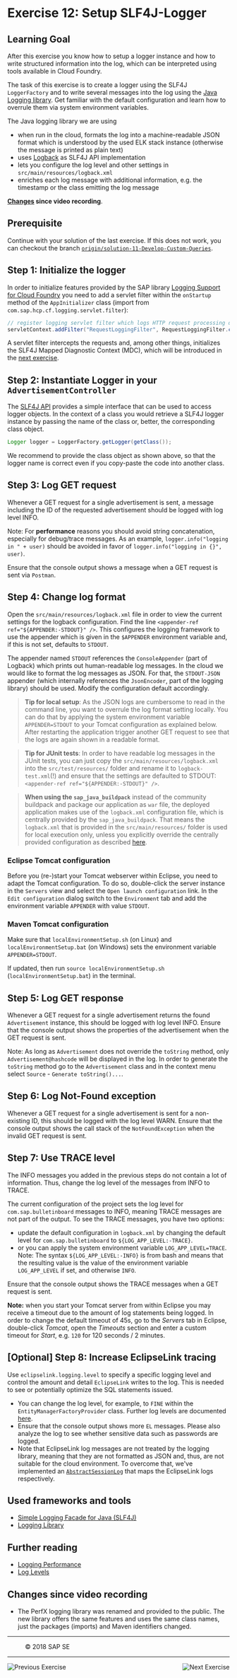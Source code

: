 Exercise 12: Setup SLF4J-Logger
===============================

## Learning Goal
After this exercise you know how to setup a logger instance and how to write structured information into the log, which can be interpreted using tools available in Cloud Foundry. 

The task of this exercise is to create a logger using the SLF4J `LoggerFactory` and to write several messages into the log using the [Java Logging library](https://github.com/SAP/cf-java-logging-support). Get familiar with the default configuration and learn how to overrule them via system environment variables. 

The Java logging library we are using
- when run in the cloud, formats the log into a machine-readable JSON format which is understood by the used ELK stack instance (otherwise the message is printed as plain text)
- uses [Logback](http://logback.qos.ch/) as SLF4J API implementation
- lets you configure the log level and other settings in `src/main/resources/logback.xml`
- enriches each log message with additional information, e.g. the timestamp or the class emitting the log message
 
**[Changes](#changes-since-video-recording) since video recording**.

## Prerequisite
Continue with your solution of the last exercise. If this does not work, you can checkout the branch [`origin/solution-11-Develop-Custom-Queries`](https://github.com/ccjavadev/cc-bulletinboard-ads-spring-webmvc/tree/solution-11-Develop-Custom-Queries).

## Step 1: Initialize the logger
In order to initialize features provided by the SAP library [Logging Support for Cloud Foundry](https://github.com/SAP/cf-java-logging-support) you need to add a servlet filter within the `onStartup` method of the `AppInitializer` class (import from `com.sap.hcp.cf.logging.servlet.filter`):

```java
// register logging servlet filter which logs HTTP request processing details
servletContext.addFilter("RequestLoggingFilter", RequestLoggingFilter.class).addMappingForUrlPatterns(null, false, "/*");
```

A servlet filter intercepts the requests and, among other things, initializes the SLF4J Mapped Diagnostic Context (MDC), which will be introduced in the [next exercise](/LoggingTracing/Exercise_13_Use_SLF4J_Features.md).

## Step 2: Instantiate Logger in your `AdvertisementController` 
The [SLF4J API](http://www.slf4j.org) provides a simple interface that can be used to access logger objects.
In the context of a class you would retrieve a SLF4J logger instance by passing the name of the class or, better, the corresponding class object. 

```java
Logger logger = LoggerFactory.getLogger(getClass());
```

We recommend to provide the class object as shown above, so that the logger name is correct even if you copy-paste the code into another class.

## Step 3: Log GET request
Whenever a GET request for a single advertisement is sent, a message including the ID of the requested advertisement should be logged with log level INFO.

Note: For **performance** reasons you should avoid string concatenation, especially for debug/trace messages.
As an example, `logger.info("logging in " + user)` should be avoided in favor of `logger.info("logging in {}", user)`.

Ensure that the console output shows a message when a GET request is sent via `Postman`.

## Step 4: Change log format

Open the `src/main/resources/logback.xml` file in order to view the current settings for the logback configuration. Find the line `<appender-ref ref="${APPENDER:-STDOUT}" />`. This configures the logging framework to use the appender which is given in the `$APPENDER` environment variable and, if this is not set, defaults to `STDOUT`.

The appender named `STDOUT` references the `ConsoleAppender` (part of Logback) which prints out human-readable log messages.
In the cloud we would like to format the log messages as JSON. For that, the `STDOUT-JSON` appender (which internally references the `JsonEncoder`, part of the logging library) should be used. Modify the configuration default accordingly.

> **Tip for local setup**: As the JSON logs are cumbersome to read in the command line, you want to overrule the log format setting locally. You can do that by applying the system environment variable `APPENDER=STDOUT` to your Tomcat configuration as explained below. After restarting the application trigger another GET request to see that the logs are again shown in a readable format. 

> **Tip for JUnit tests**: In order to have readable log messages in the JUnit tests, you can just copy the `src/main/resources/logback.xml` into the `src/test/resources/` folder and rename it to `logback-test.xml`(!) and ensure that the settings are defaulted to STDOUT: `<appender-ref ref="${APPENDER:-STDOUT}" />`.

>  **When using the `sap_java_buildpack`** instead of the community buildpack and package our application as `war` file, the deployed application makes use of the `logback.xml` configuration file, which is centrally provided by the `sap_java_buildpack`. 
That means the `logback.xml` that is provided in the `src/main/resources/` folder is used for local execution only, unless you explicitly override the centrally provided configuration as described [here](https://github.wdf.sap.corp/cc-java-dev/cc-coursematerial/blob/master/LoggingTracing/Exercise_14_GettingStarted_With_ELK_Stack.md#step-13-provide-a-custom-logbackxml).


### Eclipse Tomcat configuration
Before you (re-)start your Tomcat webserver within Eclipse, you need to adapt the Tomcat configuration. To do so, double-click the server instance in the `Servers` view and select the `Open launch configuration` link. In the `Edit configuration` dialog switch to the `Environment` tab and add the environment variable `APPENDER` with value `STDOUT`.

### Maven Tomcat configuration
Make sure that `localEnvironmentSetup.sh` (on Linux) and `localEnvironmentSetup.bat` (on Windows) sets the environment variable `APPENDER=STDOUT`.

If updated, then run `source localEnvironmentSetup.sh` (`localEnvironmentSetup.bat`) in the terminal.

## Step 5: Log GET response
Whenever a GET request for a single advertisement returns the found `Advertisement` instance, this should be logged with log level INFO. Ensure that the console output shows the properties of the advertisement when the GET request is sent.

Note: As long as `Advertisement` does not override the `toString` method, only `Advertisement@hashcode` will be displayed in the log. In order to generate the `toString` method go to the `Advertisement` class and in the context menu select `Source` - `Generate toString()...`.

## Step 6: Log Not-Found exception
Whenever a GET request for a single advertisement is sent for a non-existing ID, this should be logged with the log level WARN. Ensure that the console output shows the call stack of the `NotFoundException` when the invalid GET request is sent.

## Step 7: Use TRACE level
The INFO messages you added in the previous steps do not contain a lot of information. Thus, change the log level of the messages from INFO to TRACE.

The current configuration of the project sets the log level for `com.sap.bulletinboard` messages to INFO, meaning TRACE messages are not part of the output. To see the TRACE messages, you have two options:
- update the default configuration in `logback.xml` by changing the default level for `com.sap.bulletinboard` to `${LOG_APP_LEVEL:-TRACE}`.
- or you can apply the system environment variable `LOG_APP_LEVEL=TRACE`. Note: The syntax `${LOG_APP_LEVEL:-INFO}` is from bash and means that the resulting value is the value of the environment variable `LOG_APP_LEVEL` if set, and otherwise `INFO`.

Ensure that the console output shows the TRACE messages when a GET request is sent.

**Note:** when you start your Tomcat server from within Eclipse you may receive a timeout due to the amount of log statements being logged. In order to change the default timeout of 45s, go to the *Servers* tab in Eclipse, double-click *Tomcat*, open the *Timeouts* section and enter a custom timeout for *Start*, e.g. `120` for 120 seconds / 2 minutes.

## [Optional] Step 8: Increase EclipseLink tracing
Use `eclipselink.logging.level` to specify a specific logging level and control the amount and detail `EclipseLink` writes to the log. This is needed to see or potentially optimize the SQL statements issued. 

- You can change the log level, for example, to `FINE` within the `EntityManagerFactoryProvider` class. Further log levels are documented [here](http://www.eclipse.org/eclipselink/documentation/2.4/jpa/extensions/p_logging_level.htm).
- Ensure that the console output shows more `EL` messages. Please also analyze the log to see whether sensitive data such as passwords are logged.
- Note that EclipseLink log messages are not treated by the logging library, meaning that they are not formatted as JSON and, thus, are not suitable for the cloud environment. To overcome that, we've implemented an [`AbstractSessionLog`](https://github.wdf.sap.corp/cc-refapp/cc-bulletinboard-ads-spring-boot/blob/master/src/main/java/com/sap/bulletinboard/ads/util/EclipseLinkLogger.java) that maps the EclipseLink logs respectively.


## Used frameworks and tools
- [Simple Logging Facade for Java (SLF4J)](http://www.slf4j.org/)
- [Logging Library](https://github.com/SAP/cf-java-logging-support) 

## Further reading
- [Logging Performance](http://www.slf4j.org/faq.html#logging_performance)
- [Log Levels](http://www.slf4j.org/api/org/apache/log4j/Level.html)

## Changes since video recording
 - The PerfX logging library was renamed and provided to the public. The new library offers the same features and uses the same class names, just the packages (imports) and Maven identifiers changed.
 
***
<dl>
  <dd>
  <div class="footer">&copy; 2018 SAP SE</div>
  </dd>
</dl>
<hr>
<a href="/ConnectDatabase/Exercise_11_Develop_Custom_Queries.md">
  <img align="left" alt="Previous Exercise">
</a>
<a href="/LoggingTracing/Exercise_13_Use_SLF4J_Features.md">
  <img align="right" alt="Next Exercise">
</a>

